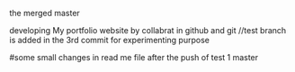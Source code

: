 the merged master

developing My portfolio website by collabrat in github and git
//test branch is added in the 3rd commit for experimenting purpose

#some small changes in read me file after the push of test 1
 master
